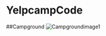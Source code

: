 # YelpcampCode

##Campground
![Campgroundimage1](https://user-images.githubusercontent.com/91086975/197415255-f8d32e1f-621f-4ef3-928f-8540292c9f56.jpg)


